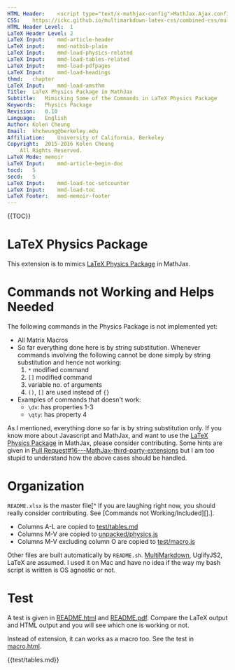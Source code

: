 ```yaml
---
HTML Header:	<script type="text/x-mathjax-config">MathJax.Ajax.config.path.Contrib="https://cdn.mathjax.org/mathjax/contrib",MathJax.Hub.Register.StartupHook("TeX Jax Ready",function(){MathJax.Hub.Insert(MathJax.InputJax.TeX.Definitions.macros,{cancel:["Extension","cancel"],bcancel:["Extension","cancel"],xcancel:["Extension","cancel"],cancelto:["Extension","cancel"]})}),MathJax.Hub.Config({TeX:{equationNumbers:{autoNumber:"AMS"},extensions:["[Contrib]/physics/physics.js","[Contrib]/siunitx/siunitx.js"]}});</script><script type="text/javascript" src="https://cdn.mathjax.org/mathjax/latest/MathJax.js?config=TeX-AMS_CHTML-full"></script>
CSS:	https://ickc.github.io/multimarkdown-latex-css/combined-css/multimarkdown-latex.css
HTML Header Level:	1
LaTeX Header Level:	2
LaTeX Input:	mmd-article-header
LaTeX input:	mmd-natbib-plain
LaTeX Input:	mmd-load-physics-related
LaTeX Input:	mmd-load-tables-related
LaTeX Input:	mmd-load-pdfpages
LaTeX Input:	mmd-load-headings
thmd:	chapter
LaTeX Input:	mmd-load-amsthm
Title:	LaTeX Physics Package in MathJax  
Subtitle:	Mimicking Some of the Commands in LaTeX Physics Package
Keywords:	Physics Package
Revision:	0.10
Language:	English
Author:	Kolen Cheung
Email:	khcheung@berkeley.edu
Affiliation:	University of California, Berkeley
Copyright:	2015-2016 Kolen Cheung  
 	All Rights Reserved.
LaTeX Mode:	memoir
LaTeX Input:	mmd-article-begin-doc
tocd:	5
secd:	5
LaTeX Input:	mmd-load-toc-setcounter
LaTeX Input:	mmd-load-toc
LaTeX Footer:	mmd-memoir-footer
---
```

<!-- \begin{comment} -->
{{TOC}}
<!-- \end{comment} -->

# LaTeX Physics Package

This extension is to mimics [LaTeX Physics Package](http://www.ctan.org/pkg/physics) in MathJax.

# Commands not Working and Helps Needed

The following commands in the Physics Package is not implemented yet:

- All Matrix Macros
- So far everything done here is by string substitution. Whenever commands involving the following cannot be done simply by string substitution and hence not working:
	1. `*` modified command
	2. `[]` modified command
	3. variable no. of arguments
	4. `()`, `[]` are used instead of `{}`
- Examples of commands that doesn't work:
	- `\dv`: has properties 1-3
	- `\qty`: has property 4

As I mentioned, everything done so far is by string substitution only. If you know more about Javascript and MathJax, and want to use the [LaTeX Physics Package](http://www.ctan.org/pkg/physics) in MathJax, please consider contributing. Some hints are given in [Pull Request#16---MathJax-third-party-extensions](https://github.com/mathjax/MathJax-third-party-extensions/pull/16) but I am too stupid to understand how the above cases should be handled.

# Organization #

`README.xlsx` is the master file[^ If you are laughing right now, you should really consider contributing. See [Commands not Working/Included][].].

- Columns A-L are copied to [test/tables.md](test/tables.md)
- Columns M-V are copied to [unpacked/physics.js](unpacked/physics.js)
- Columns M-V excluding column O are copied to [test/macro.js](test/macro.js)

Other files are built automatically by `README.sh`. [MultiMarkdown](http://fletcherpenney.net/multimarkdown/download/), UglifyJS2, LaTeX are assumed. I used it on Mac and have no idea if the way my bash script is written is OS agnostic or not.

# Test

A test is given in [README.html](README.html) and [README.pdf](README.pdf). Compare the LaTeX output and HTML output and you will see which one is working or not.

Instead of extension, it can works as a macro too. See the test in [macro.html](test/macro.html).

{{test/tables.md}}